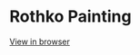# Rothko Painting

<a href="https://projectrothkopainting.netlify.app" target="_blank"> View in browser </a>
